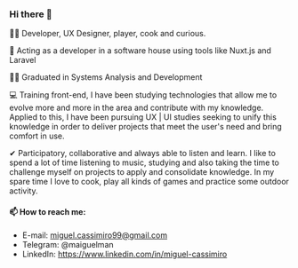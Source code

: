 ### Hi there 👋

🙋‍♂️ Developer, UX Designer, player, cook and curious.

👔 Acting as a developer in a software house using tools like Nuxt.js and Laravel

👨‍🎓 Graduated in Systems Analysis and Development

💻 Training front-end, I have been studying technologies that allow me to evolve more and more in the area and contribute with my knowledge. Applied to this, I have been pursuing UX | UI studies seeking to unify this knowledge in order to deliver projects that meet the user's need and bring comfort in use.

✔ Participatory, collaborative and always able to listen and learn. I like to spend a lot of time listening to music, studying and also taking the time to challenge myself on projects to apply and consolidate knowledge.
In my spare time I love to cook, play all kinds of games and practice some outdoor activity.

#### 📫 How to reach me:
- E-mail: miguel.cassimiro99@gmail.com
- Telegram: @maiguelman
- LinkedIn: https://www.linkedin.com/in/miguel-cassimiro
